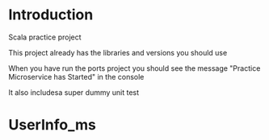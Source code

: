 # Introduction 
Scala practice project

This project already has the libraries and versions you should use

When you have run the ports project you should see the message "Practice Microservice has Started" in the console

It also includesa super dummy unit test
# UserInfo_ms
